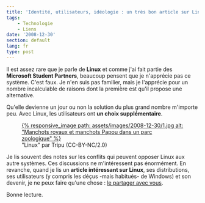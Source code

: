 ```yaml
---
title: 'Identité, utilisateurs, idéologie : un très bon article sur Linux'
tags:
    - Technologie
    - Liens
date: '2008-12-30'
section: default
lang: fr
type: post
---
```


Il est assez rare que je parle de **Linux** et comme j'ai fait partie des **Microsoft Student Partners**, beaucoup pensent que je n'apprécie pas ce système. C'est faux. Je n'en suis pas familier, mais je l'apprécie pour un nombre incalculable de raisons dont la première est qu'il propose une alternative.

Qu'elle devienne un jour ou non la solution du plus grand nombre m'importe peu. Avec Linux, les utilisateurs ont **un choix supplémentaire**.

<figure>
  <a href="https://flic.kr/p/4rSp4" title="Voir en plus grand">
      {% responsive_image path: assets/images/2008-12-30/1.jpg alt: "Manchots royaux et manchots Papou dans un parc zoologique" %}
  </a>
  <figcaption>"Linux" par Tripu (CC-BY-NC/2.0)</figcaption>
</figure>

Je lis souvent des notes sur les conflits qui peuvent opposer Linux aux autre systèmes. Ces discussions ne m'intéressent pas énormément. En revanche, quand je lis un **article intéressant sur Linux**, ses distributions, ses utilisateurs (y compris les déçus -mais habitués- de Windows) et son devenir, je ne peux faire qu'une chose&nbsp;: [le partager avec vous](http://www.framablog.org/index.php/post/2008/12/27/linux-influence-anciens-utilisateurs-windows).

Bonne lecture.
